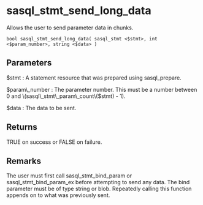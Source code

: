 <!-- loio3be0d7846c5f1014b362e9ba10cf8d88 -->

# sasql\_stmt\_send\_long\_data

Allows the user to send parameter data in chunks.



```
bool sasql_stmt_send_long_data( sasql_stmt <$stmt>, int <$param_number>, string <$data> )
```



## Parameters

$stmt
:   A statement resource that was prepared using sasql\_prepare.

$param\_number
:   The parameter number. This must be a number between 0 and \(sasql\_stmt\_param\_count\($stmt\) - 1\).

$data
:   The data to be sent.



## Returns

TRUE on success or FALSE on failure.



## Remarks

The user must first call sasql\_stmt\_bind\_param or sasql\_stmt\_bind\_param\_ex before attempting to send any data. The bind parameter must be of type string or blob. Repeatedly calling this function appends on to what was previously sent.

